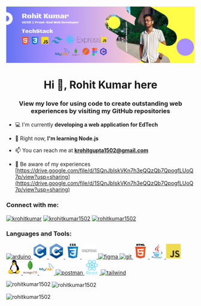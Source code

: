 ![logo](https://github.com/rohitkumar1502/rohitkumar1502/blob/main/Purple%20and%20Yellow%20Colorful%20Gradient%20Motivational%20Quote%20LinkedIn%20Article%20Cover%20Image%20(1).png?raw=true)

<h1 align="center">Hi 👋, Rohit Kumar here</h1>  
<h3 align="center">View my love for using code to create outstanding web experiences by visiting my GitHub repositories</h3>  

  
- 💻 I'm currently **developing a web application for EdTech**  
  
- 🌱 Right now, **I'm learning Node.js**  
  
- 📫 You can reach me at **krohitgupta1502@gmail.com**  
  
- 📄 Be aware of my experiences [https://drive.google.com/file/d/1SQnJbIskVKn7h3eQQzQb7QpogfLUoQ7p/view?usp=sharing](https://drive.google.com/file/d/1SQnJbIskVKn7h3eQQzQb7QpogfLUoQ7p/view?usp=sharing)  
  
<h3 align="left">Connect with me:</h3>  
<p align="left">  
<a href="https://linkedin.com/in/krohitkumar" target="blank"><img align="center" src="https://raw.githubusercontent.com/rahuldkjain/github-profile-readme-generator/master/src/images/icons/Social/linked-in-alt.svg" alt="krohitkumar" height="30" width="40" /></a>  
<a href="https://instagram.com/krohitkumar1502" target="blank"><img align="center" src="https://raw.githubusercontent.com/rahuldkjain/github-profile-readme-generator/master/src/images/icons/Social/instagram.svg" alt="krohitkumar1502" height="30" width="40" /></a>  
<a href="https://www.leetcode.com/rohitkumar1502" target="blank"><img align="center" src="https://raw.githubusercontent.com/rahuldkjain/github-profile-readme-generator/master/src/images/icons/Social/leet-code.svg" alt="rohitkumar1502" height="30" width="40" /></a>  
</p>  
  
<h3 align="left">Languages and Tools:</h3>  
<p align="left"> <a href="https://www.arduino.cc/" target="_blank" rel="noreferrer"> <img src="https://cdn.worldvectorlogo.com/logos/arduino-1.svg" alt="arduino" width="40" height="40"/> </a> <a href="https://www.cprogramming.com/" target="_blank" rel="noreferrer"> <img src="https://raw.githubusercontent.com/devicons/devicon/master/icons/c/c-original.svg" alt="c" width="40" height="40"/> </a> <a href="https://www.w3schools.com/cpp/" target="_blank" rel="noreferrer"> <img src="https://raw.githubusercontent.com/devicons/devicon/master/icons/cplusplus/cplusplus-original.svg" alt="cplusplus" width="40" height="40"/> </a> <a href="https://www.w3schools.com/css/" target="_blank" rel="noreferrer"> <img src="https://raw.githubusercontent.com/devicons/devicon/master/icons/css3/css3-original-wordmark.svg" alt="css3" width="40" height="40"/> </a> <a href="https://expressjs.com" target="_blank" rel="noreferrer"> <img src="https://raw.githubusercontent.com/devicons/devicon/master/icons/express/express-original-wordmark.svg" alt="express" width="40" height="40"/> </a> <a href="https://www.figma.com/" target="_blank" rel="noreferrer"> <img src="https://www.vectorlogo.zone/logos/figma/figma-icon.svg" alt="figma" width="40" height="40"/> </a> <a href="https://git-scm.com/" target="_blank" rel="noreferrer"> <img src="https://www.vectorlogo.zone/logos/git-scm/git-scm-icon.svg" alt="git" width="40" height="40"/> </a> <a href="https://www.w3.org/html/" target="_blank" rel="noreferrer"> <img src="https://raw.githubusercontent.com/devicons/devicon/master/icons/html5/html5-original-wordmark.svg" alt="html5" width="40" height="40"/> </a> <a href="https://www.java.com" target="_blank" rel="noreferrer"> <img src="https://raw.githubusercontent.com/devicons/devicon/master/icons/java/java-original.svg" alt="java" width="40" height="40"/> </a> <a href="https://developer.mozilla.org/en-US/docs/Web/JavaScript" target="_blank" rel="noreferrer"> <img src="https://raw.githubusercontent.com/devicons/devicon/master/icons/javascript/javascript-original.svg" alt="javascript" width="40" height="40"/> </a> <a href="https://www.linux.org/" target="_blank" rel="noreferrer"> <img src="https://raw.githubusercontent.com/devicons/devicon/master/icons/linux/linux-original.svg" alt="linux" width="40" height="40"/> </a> <a href="https://www.mongodb.com/" target="_blank" rel="noreferrer"> <img src="https://raw.githubusercontent.com/devicons/devicon/master/icons/mongodb/mongodb-original-wordmark.svg" alt="mongodb" width="40" height="40"/> </a> <a href="https://www.mysql.com/" target="_blank" rel="noreferrer"> <img src="https://raw.githubusercontent.com/devicons/devicon/master/icons/mysql/mysql-original-wordmark.svg" alt="mysql" width="40" height="40"/> </a> <a href="https://postman.com" target="_blank" rel="noreferrer"> <img src="https://www.vectorlogo.zone/logos/getpostman/getpostman-icon.svg" alt="postman" width="40" height="40"/> </a> <a href="https://reactjs.org/" target="_blank" rel="noreferrer"> <img src="https://raw.githubusercontent.com/devicons/devicon/master/icons/react/react-original-wordmark.svg" alt="react" width="40" height="40"/> </a> <a href="https://tailwindcss.com/" target="_blank" rel="noreferrer"> <img src="https://www.vectorlogo.zone/logos/tailwindcss/tailwindcss-icon.svg" alt="tailwind" width="40" height="40"/> </a> </p>  
  
<p><img align="left" src="https://github-readme-stats.vercel.app/api/top-langs?username=rohitkumar1502&show_icons=true&locale=en&layout=compact" alt="rohitkumar1502" /></p>  
  
<p>&nbsp;<img align="center" src="https://github-readme-stats.vercel.app/api?username=rohitkumar1502&show_icons=true&locale=en" alt="rohitkumar1502" /></p>  
  
<p><img align="center" src="https://github-readme-streak-stats.herokuapp.com/?user=rohitkumar1502&" alt="rohitkumar1502" /></p>
